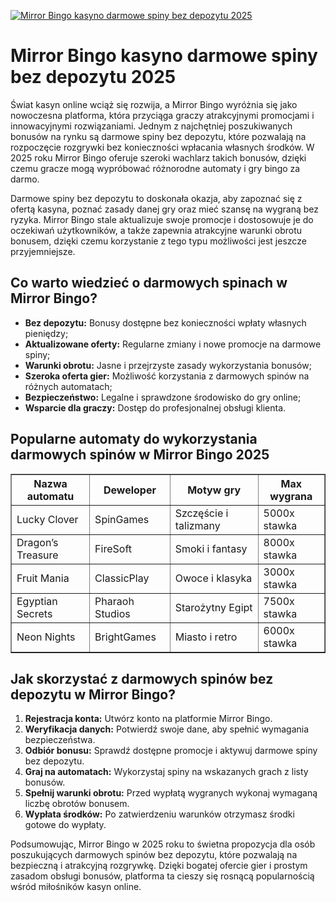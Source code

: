 [![Mirror Bingo kasyno darmowe spiny bez depozytu 2025](https://123-caf.pages.dev/gitsignup.png)](https://vrmoo.ru/Bt82HjjY)

<h1>Mirror Bingo kasyno darmowe spiny bez depozytu 2025</h1> <p>Świat kasyn online wciąż się rozwija, a Mirror Bingo wyróżnia się jako nowoczesna platforma, która przyciąga graczy atrakcyjnymi promocjami i innowacyjnymi rozwiązaniami. Jednym z najchętniej poszukiwanych bonusów na rynku są darmowe spiny bez depozytu, które pozwalają na rozpoczęcie rozgrywki bez konieczności wpłacania własnych środków. W 2025 roku Mirror Bingo oferuje szeroki wachlarz takich bonusów, dzięki czemu gracze mogą wypróbować różnorodne automaty i gry bingo za darmo.</p> <p>Darmowe spiny bez depozytu to doskonała okazja, aby zapoznać się z ofertą kasyna, poznać zasady danej gry oraz mieć szansę na wygraną bez ryzyka. Mirror Bingo stale aktualizuje swoje promocje i dostosowuje je do oczekiwań użytkowników, a także zapewnia atrakcyjne warunki obrotu bonusem, dzięki czemu korzystanie z tego typu możliwości jest jeszcze przyjemniejsze.</p> <h2>Co warto wiedzieć o darmowych spinach w Mirror Bingo?</h2> <ul> <li><strong>Bez depozytu:</strong> Bonusy dostępne bez konieczności wpłaty własnych pieniędzy;</li> <li><strong>Aktualizowane oferty:</strong> Regularne zmiany i nowe promocje na darmowe spiny;</li> <li><strong>Warunki obrotu:</strong> Jasne i przejrzyste zasady wykorzystania bonusów;</li> <li><strong>Szeroka oferta gier:</strong> Możliwość korzystania z darmowych spinów na różnych automatach;</li> <li><strong>Bezpieczeństwo:</strong> Legalne i sprawdzone środowisko do gry online;</li> <li><strong>Wsparcie dla graczy:</strong> Dostęp do profesjonalnej obsługi klienta.</li> </ul> <h2>Popularne automaty do wykorzystania darmowych spinów w Mirror Bingo 2025</h2> <table border="1" cellpadding="8" cellspacing="0" style="border-collapse: collapse; width:100%; max-width:600px;"> <thead> <tr> <th>Nazwa automatu</th> <th>Deweloper</th> <th>Motyw gry</th> <th>Max wygrana</th> </tr> </thead> <tbody> <tr> <td>Lucky Clover</td> <td>SpinGames</td> <td>Szczęście i talizmany</td> <td>5000x stawka</td> </tr> <tr> <td>Dragon’s Treasure</td> <td>FireSoft</td> <td>Smoki i fantasy</td> <td>8000x stawka</td> </tr> <tr> <td>Fruit Mania</td> <td>ClassicPlay</td> <td>Owoce i klasyka</td> <td>3000x stawka</td> </tr> <tr> <td>Egyptian Secrets</td> <td>Pharaoh Studios</td> <td>Starożytny Egipt</td> <td>7500x stawka</td> </tr> <tr> <td>Neon Nights</td> <td>BrightGames</td> <td>Miasto i retro</td> <td>6000x stawka</td> </tr> </tbody> </table> <h2>Jak skorzystać z darmowych spinów bez depozytu w Mirror Bingo?</h2> <ol> <li><strong>Rejestracja konta:</strong> Utwórz konto na platformie Mirror Bingo.</li> <li><strong>Weryfikacja danych:</strong> Potwierdź swoje dane, aby spełnić wymagania bezpieczeństwa.</li> <li><strong>Odbiór bonusu:</strong> Sprawdź dostępne promocje i aktywuj darmowe spiny bez depozytu.</li> <li><strong>Graj na automatach:</strong> Wykorzystaj spiny na wskazanych grach z listy bonusów.</li> <li><strong>Spełnij warunki obrotu:</strong> Przed wypłatą wygranych wykonaj wymaganą liczbę obrotów bonusem.</li> <li><strong>Wypłata środków:</strong> Po zatwierdzeniu warunków otrzymasz środki gotowe do wypłaty.</li> </ol> <p>Podsumowując, Mirror Bingo w 2025 roku to świetna propozycja dla osób poszukujących darmowych spinów bez depozytu, które pozwalają na bezpieczną i atrakcyjną rozgrywkę. Dzięki bogatej ofercie gier i prostym zasadom obsługi bonusów, platforma ta cieszy się rosnącą popularnością wśród miłośników kasyn online.</p>